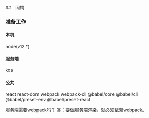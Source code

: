 ##　同构
### 准备工作
#### 本机
node(v12.*)
#### 服务端
koa
#### 公共
react
react-dom
webpack
webpack-cli
@babel/core 
@babel/cli 
@babel/preset-env
@babel/preset-react

服务端需要webpack吗？
答：要做服务端渲染，就必须依赖webpack。

